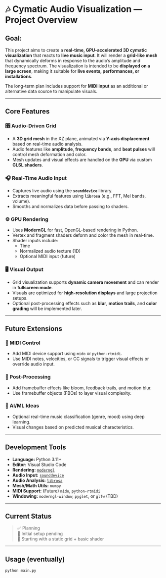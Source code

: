 # 🎶 Cymatic Audio Visualization — Project Overview

## Goal:
This project aims to create a **real-time, GPU-accelerated 3D cymatic visualization** that reacts to **live music input**. It will render a **grid-like mesh** that dynamically deforms in response to the audio’s amplitude and frequency spectrum. The visualization is intended to be **displayed on a large screen**, making it suitable for **live events, performances, or installations**.

The long-term plan includes support for **MIDI input** as an additional or alternative data source to manipulate visuals.

---

## Core Features

### 🎛️ Audio-Driven Grid
- A **3D grid mesh** in the XZ plane, animated via **Y-axis displacement** based on real-time audio analysis.
- Audio features like **amplitude**, **frequency bands**, and **beat pulses** will control mesh deformation and color.
- Mesh updates and visual effects are handled on the **GPU** via custom **GLSL shaders**.

### 🎧 Real-Time Audio Input
- Captures live audio using the **`sounddevice`** library.
- Extracts meaningful features using **`librosa`** (e.g., FFT, Mel bands, volume).
- Smooths and normalizes data before passing to shaders.

### ⚙️ GPU Rendering
- Uses **ModernGL** for fast, OpenGL-based rendering in Python.
- Vertex and fragment shaders deform and color the mesh in real-time.
- Shader inputs include:
  - Time
  - Normalized audio texture (1D)
  - Optional MIDI input (future)

### 🖥️ Visual Output
- Grid visualization supports **dynamic camera movement** and can render in **fullscreen mode**.
- Visuals are optimized for **high-resolution displays** and large projection setups.
- Optional post-processing effects such as **blur**, **motion trails**, and **color grading** will be implemented later.

---

## Future Extensions

### 🔌 MIDI Control
- Add MIDI device support using `mido` or `python-rtmidi`.
- Use MIDI notes, velocities, or CC signals to trigger visual effects or override audio input.

### 🌈 Post-Processing
- Add framebuffer effects like bloom, feedback trails, and motion blur.
- Use framebuffer objects (FBOs) to layer visual complexity.

### 🧠 AI/ML Ideas
- Optional real-time music classification (genre, mood) using deep learning.
- Visual changes based on predicted musical characteristics.

---

## Development Tools

- **Language:** Python 3.11+
- **Editor:** Visual Studio Code
- **Rendering:** [`moderngl`](https://moderngl.readthedocs.io/)
- **Audio Input:** [`sounddevice`](https://python-sounddevice.readthedocs.io/)
- **Audio Analysis:** [`librosa`](https://librosa.org/)
- **Mesh/Math Utils:** `numpy`
- **MIDI Support:** (Future) `mido`, `python-rtmidi`
- **Windowing:** `moderngl-window`, `pyglet`, or `glfw` (TBD)

---

## Current Status
> ✅ Planning  
> 🔧 Initial setup pending  
> 🎨 Starting with a static grid + basic shader

---

## Usage (eventually)
```bash
python main.py
